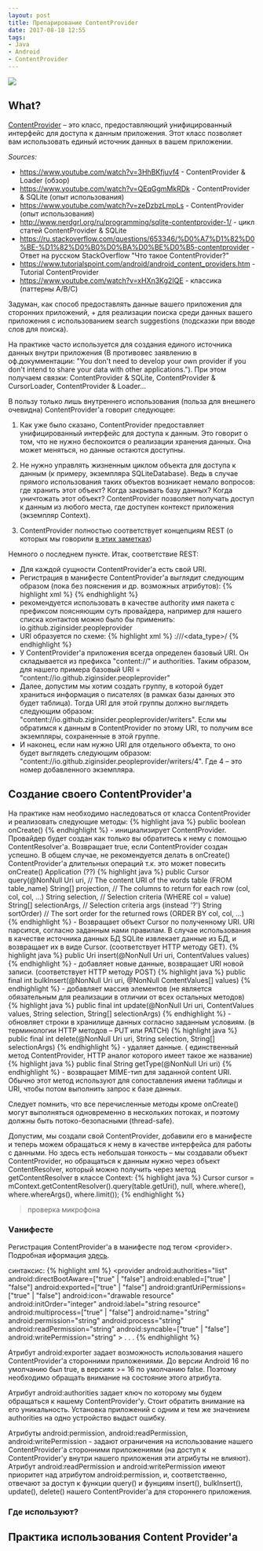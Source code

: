 ```yaml
---
layout: post
title: Препарирование ContentProvider
date: 2017-08-18 12:55
tags:
- Java
- Android
- ContentProvider
---
```

<img src="{{ site.baseurl }}/images/content.jpg">

## What?

<a href="https://developer.android.com/guide/topics/providers/content-providers.html?hl=ru">ContentProvider</a> – это класс, предоставляющий унифицированный интерфейс для доступа к данным приложения. Этот класс позволяет вам использовать единый источник данных в вашем приложении.

*Sources:*
- <a href="https://www.youtube.com/watch?v=3HhBKfjuvf4">https://www.youtube.com/watch?v=3HhBKfjuvf4</a> - ContentProvider & Loader (обзор)
- <a href="https://www.youtube.com/watch?v=QEqGgmMkRDk">https://www.youtube.com/watch?v=QEqGgmMkRDk</a> - ContentProvider & SQLite (опыт использования)
- <a href="https://www.youtube.com/watch?v=zeDzbzLmpLs">https://www.youtube.com/watch?v=zeDzbzLmpLs</a> - ContentProvider (опыт использования)
- <a href="http://www.nerdgrl.org/ru/programming/sqlite-contentprovider-1/">http://www.nerdgrl.org/ru/programming/sqlite-contentprovider-1/</a> - цикл статей ContentProvider & SQLite
- <a href="https://ru.stackoverflow.com/questions/653346/%D0%A7%D1%82%D0%BE-%D1%82%D0%B0%D0%BA%D0%BE%D0%B5-contentprovider">https://ru.stackoverflow.com/questions/653346/%D0%A7%D1%82%D0%BE-%D1%82%D0%B0%D0%BA%D0%BE%D0%B5-contentprovider</a> - Ответ на русском StackOverflow "Что такое ContentProvider?"
- <a href="https://www.tutorialspoint.com/android/android_content_providers.htm">https://www.tutorialspoint.com/android/android_content_providers.htm</a> - Tutorial ContentProvider
- <a href="https://www.youtube.com/watch?v=xHXn3Kg2IQE">https://www.youtube.com/watch?v=xHXn3Kg2IQE</a> - классика (паттерны A/B/C)

Задуман, как способ предоставлять данные вашего приложения для сторонних приложений, + для реализации поиска среди данных вашего приложения с использованием search suggestions (подсказки при вводе слов для поиска).

На практике часто используется для создания единого источника данных внутри приложения (В противовес заявлению в оф.докумментации: "You don't need to develop your own provider if you don't intend to share your data with other applications."). При этом получаем связки: ContentProvider & SQLite, ContentProvider & CursorLoader, ContentProvider & Loader...

В пользу только лишь внутреннего использования (польза для внешнего очевидна) ContentProvider'a говорит следующее:

1. Как уже было сказано, ContentProvider предоставляет унифицированный интерфейс для доступа к данным. Это говорит о том, что не нужно беспокоится о реализации хранения данных. Она может меняться, но данные остаются доступны.

2. Не нужно управлять жизненным циклом объекта для доступа к данным (к примеру, экземпляра SQLiteDatabase). Ведь в случае прямого использования таких объектов возникает немало вопросов: где хранить этот объект? Когда закрывать базу данных? Когда уничтожать этот объект? ContentProvider позволяет получать доступ к данным из любого места, где доступен контекст приложения (экземпляр Context).

3. ContentProvider полностью соответствует концепциям REST (о которых мы говорили <a href="https://ziginsider.github.io/rest-api/">в этих заметках</a>)

Немного о последнем пункте. Итак, соответствие REST:

- Для каждой сущности ContentProvider'a есть свой URI. 
- Регистрация в манифесте ContentProvider'a выглядит следующим образом (пока без пояснения и др. возможных атрибутов):
{% highlight xml %}
<provider
   android:name=".peopleprovider"
   android:authorities="io.github.ziginsider.peopleprovider"
   android:exported="false"/>
{% endhighlight %}
- рекомендуется использовать в качестве authority имя пакета с префиксом поясняющим суть провайдера, например для нашего списка контактов можно было бы применить: io.github.ziginsider.peopleprovider
- URI образуется по схеме:
{% highlight xml %}
<prefix>://<authority>/<data_type>/<id>
{% endhighlight %}
- У ContentProvider'a приложения всегда определен базовый URI. Он складывается из префикса "content://" и authorities. Таким образом, для нашего примера базовый URI = "content://io.github.ziginsider.peopleprovider"
- Далее, допустим мы хотим создать группу, в которой будет храниться информация о писателях (в рамках базы данных это будет таблица). Тогда URI для этой группы должно выглядеть следующим образом: "content://io.github.ziginsider.peopleprovider/writers". Если мы обратимся к данным в ContentProvider по этому URI, то получим все экземпляры, сохраненные в этой группе.  
- И наконец, если нам нужно URI для отдельного объекта, то оно будет выглядеть следующим образом: "content://io.github.ziginsider.peopleprovider/writers/4". Где 4 – это номер добавленного экземпляра. 

## Создание своего СontentProvider'a

На практике нам необходимо наследоваться от класса ContentProvider и реализовать следующие методы:
{% highlight java %}
public boolean onCreate()
{% endhighlight %} - инициализирует ContentProvider. Провайдер будет создан как только вы обратитесь к нему с помощью ContentResolver'a. Возвращает true, если ContentProvider создан успешно. В общем случае, не рекомендуется делать в onCreate() ContentProvider'a длительных операций т.к. это может повесить onCreate() Application (??)
{% highlight java %}
public Cursor query(@NonNull Uri uri,     // The content URI of the words table (FROM table_name)
            String[] projection,          // The columns to return for each row (col, col, col, ...)
            String selection,             // Selection criteria (WHERE col = value)
            String[] selectionArgs,       // Selection criteria args (instead '?')
            String sortOrder)             // The sort order for the returned rows (ORDER BY col, col, ...)
{% endhighlight %} -  Возвращает объект Cursor по полученному URI. URI парсится, согласно заданным нами правилам. В случае использования в качестве источника данных БД SQLite извлекает данные из БД, и возвращает их в виде Cursor. (соответствует HTTP методу GET). 
{% highlight java %}
public Uri insert(@NonNull Uri uri, 
            ContentValues values)
{% endhighlight %} - добавляет новые данные, возвращает URI новой записи. (соответствует HTTP методу POST)
{% highlight java %}
public final int bulkInsert(@NonNull Uri uri, 
            @NonNull ContentValues[] values)
{% endhighlight %} - добавляет массив элементов (не является обязательным для реализации в отличии от всех остальных методов)
{% highlight java %}
public final int update(@NonNull Uri uri, 
            ContentValues values, 
            String selection, 
            String[] selectionArgs)
{% endhighlight %} - обновляет строки в хранилище данных согласно заданным условиям. (в терминологии HTTP методов – PUT или PATCH)
{% highlight java %}
public final int delete(@NonNull Uri uri, 
            String selection, 
            String[] selectionArgs)
{% endhighlight %} - удаляет данные. ( единственный метод ContentProvider, HTTP аналог которого имеет такое же название)
{% highlight java %}
public final String getType(@NonNull Uri uri)
{% endhighlight %} - возвращает MIME-тип для заданной content URI. Обычно этот метод используют для сопоставления имени таблицы и URI, чтобы потом выполнить запрос к базе данных.

Следует помнить, что все перечисленные методы кроме onCreate() могут выполняться одновременно в нескольких потоках, и поэтому должны быть потоко-безопасными (thread-safe).

Допустим, мы создали свой ContentProvider, добавили его в манифесте и теперь можем обращаться к нему в качестве интерфейса для работы с данными. Но здесь есть небольшая тонкость – мы создавали объект ContentProvider, но обращаться к данным нужно через объект ContentResolver, который можно получить через метод getContentResolver в классе Context:
{% highlight java %}
Cursor cursor = mContext.getContentResolver().query(table.getUri(), 
            null, 
            where.where(), 
            where.whereArgs(), 
            where.limit());
{% endhighlight %}


> проверка микрофона

### Vанифесте

Регистрация ContentProvider'a в манифесте под тегом &lt;provider&gt;. Подробная иформация <a href="https://developer.android.com/guide/topics/manifest/provider-element.html?hl=ru#prmsn">здесь</a>.

синтаксис:
{% highlight xml %}
<provider android:authorities="list"
          android:directBootAware=["true" | "false"]
          android:enabled=["true" | "false"]
          android:exported=["true" | "false"]
          android:grantUriPermissions=["true" | "false"]
          android:icon="drawable resource"
          android:initOrder="integer"
          android:label="string resource"
          android:multiprocess=["true" | "false"]
          android:name="string"
          android:permission="string"
          android:process="string"
          android:readPermission="string"
          android:syncable=["true" | "false"]
          android:writePermission="string" >
    . . .
</provider>
{% endhighlight %}

Атрибут android:exporter задает возможность использования нашего ContentProvider'a сторонними приложениями. До версии Android 16 по умолчанию был true, в версиях >= 16 по умолчанию false. Поэтому необходимо обращать внимание на состояние этого атрибута.

Атрибут android:authorities задает ключ по которому мы будем обращаться к нашему ContentProvider'у. Стоит обратить внимание на его уникальность. Установка приложений с одним и тем же значением authorities на одно устройство выдаст ошибку.

Атрибуты android:permission, android:readPermission, android:writePermission - задают ограничения на использование нашего ContentProvider'a сторонними приложениями (на доступ к ContentProvider'у внутри нашего приложения эти атрибуты не влияют). Атрибут android:readPermission и android:writePermission имеют приоритет над атрибутом android:permission, и, соответственно, отвечают за доступ к функции query() и фунциям insert(), bulkInsert(), update(), delete() нашего ContentProvider'a для стороннего приложения.



### Где используют?

## Практика использования Content Provider'a
